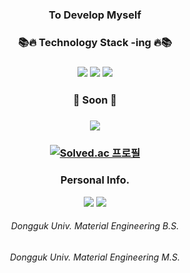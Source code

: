### <div align="center">To Develop Myself</div>
### <div align="center">📚🔥 Technology Stack -ing 🔥📚</div>
### <div align="center"><img src="https://img.shields.io/badge/-Python-brightgreen"/>  <img src="https://img.shields.io/badge/-C++-blue"/>  <img src="https://img.shields.io/badge/-SQL-important"/></div>
### <div align="center">🌱 Soon 🌱</div>
### <div align="center"><img src="https://img.shields.io/badge/-R-Critical"/></div>


### <div align="center">[![Solved.ac 프로필](http://mazassumnida.wtf/api/v2/generate_badge?boj=heylosa)](https://solved.ac/heylosa)</div>

### <div align="center">Personal Info.</div>
<div align="center"><a href="https://instagram.com/heylosa_" target="_blank"><img src="https://img.shields.io/badge/Instagram-E4405F?style=flat-square&logo=Instagram&logoColor=white"/></a> <a href="https://blog.naver.com/heylosa_" target="_blank"><img src="https://img.shields.io/badge/Blog-00B336?style=flat-square&logo=Blogger&logoColor=white"/></a>


<h6 align="center">Dongguk Univ. Material Engineering B.S.</h6>
<h6 align="center">Dongguk Univ. Material Engineering M.S.</h6>
